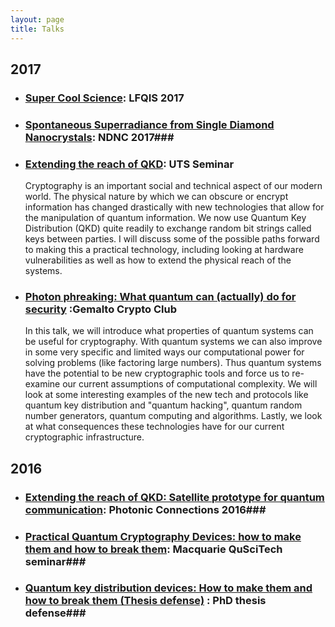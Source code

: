 ```yaml
---
layout: page
title: Talks
---
```


## 2017 ##

- ### [Super Cool Science](./LFQIS-2017): LFQIS 2017

- ### [Spontaneous Superradiance from Single Diamond Nanocrystals](./NDNC_2017): NDNC 2017###

- ### [Extending the reach of QKD](./UTS_seminar_2017): UTS Seminar ###

    Cryptography is an important social and technical aspect of our modern world. The physical nature by which we can obscure or encrypt information has changed drastically with new technologies that allow for the manipulation of quantum information. We now use Quantum Key Distribution (QKD) quite readily to exchange random bit strings called keys between parties. I will discuss some of the possible paths forward to making this a practical technology, including looking at hardware vulnerabilities as well as how to extend the physical reach of the systems. 

- ### [Photon phreaking: What quantum can (actually) do for security](./crypto_club) :Gemalto Crypto Club ###

    In this talk, we will introduce what properties of quantum systems can be useful for cryptography. With quantum systems we can also improve in some very specific and limited ways our computational power for solving problems (like factoring large numbers). Thus quantum systems have the potential to be new cryptographic tools and force us to re-examine our current assumptions of computational complexity. We will look at some interesting examples of the new tech and protocols like quantum key distribution and "quantum hacking", quantum random number generators, quantum computing and algorithms. Lastly, we look at what consequences these technologies have for our current cryptographic infrastructure. 
## 2016 ##

- ### [Extending the reach of QKD: Satellite prototype for quantum communication](./photonics_connections_2016): Photonic Connections 2016### 
- ### [Practical Quantum Cryptography Devices: how to make them and how to break them](./Macquarie_seminar_2016): Macquarie QuSciTech seminar### 
- ### [Quantum key distribution devices: How to make them and how to break them (Thesis defense)](./thesis_defense) : PhD thesis defense### 
